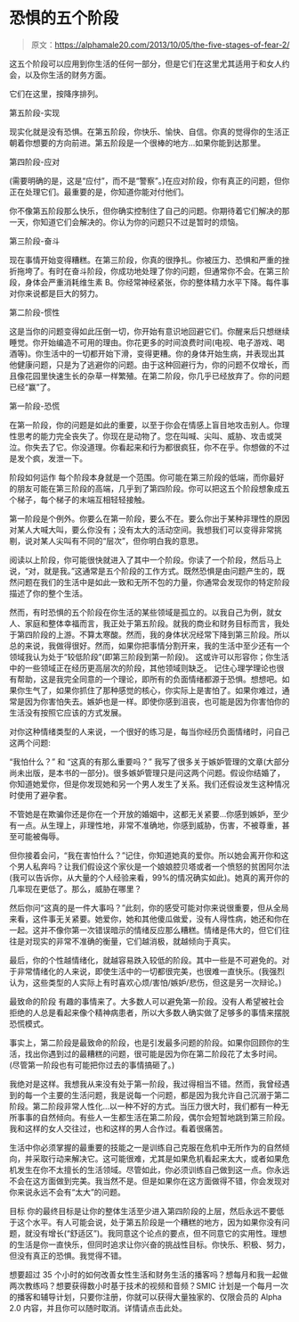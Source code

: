 # 恐惧的五个阶段

> 原文：<https://alphamale20.com/2013/10/05/the-five-stages-of-fear-2/>

这五个阶段可以应用到你生活的任何一部分，但是它们在这里尤其适用于和女人约会，以及你生活的财务方面。

它们在这里，按降序排列。

第五阶段-实现

现实化就是没有恐惧。在第五阶段，你快乐、愉快、自信。你真的觉得你的生活正朝着你想要的方向前进。第五阶段是一个很棒的地方...如果你能到达那里。

第四阶段-应对

(需要明确的是，这是“应付”，而不是“警察”。)在应对阶段，你有真正的问题，但你正在处理它们。最重要的是，你知道你能对付他们。

你不像第五阶段那么快乐，但你确实控制住了自己的问题。你期待着它们解决的那一天，你知道它们会解决的。你认为你的问题只不过是暂时的烦恼。

第三阶段-奋斗

现在事情开始变得糟糕。在第三阶段，你真的很挣扎。你被压力、恐惧和严重的挫折拖垮了。有时在奋斗阶段，你成功地处理了你的问题，但通常你不会。在第三阶段，身体会严重消耗维生素 B。你经常神经紧张，你的整体精力水平下降。每件事对你来说都是巨大的努力。

第二阶段-惯性

这是当你的问题变得如此压倒一切，你开始有意识地回避它们。你醒来后只想继续睡觉。你开始编造不可用的理由。你花更多的时间浪费时间(电视、电子游戏、喝酒等)。你生活中的一切都开始下滑，变得更糟。你的身体开始生病，并表现出其他健康问题，只是为了逃避你的问题。由于这种回避行为，你的问题不仅增长，而且像花园里快速生长的杂草一样繁殖。在第二阶段，你几乎已经放弃了。你的问题已经“赢”了。

第一阶段-恐慌

在第一阶段，你的问题是如此的重要，以至于你会在情感上盲目地攻击别人。你理性思考的能力完全丧失了。你现在是动物了。您在叫喊、尖叫、威胁、攻击或哭泣。你失去了它。你没道理。你看起来和行为都很疯狂，你不在乎。你想做的不过是发个疯，发泄一下。

阶段如何运作
每个阶段本身就是一个范围。你可能在第三阶段的低端，而你最好的朋友可能在第三阶段的高端，几乎到了第四阶段。你可以把这五个阶段想象成五个梯子，每个梯子的末端互相轻轻接触。

第一阶段是个例外。你要么在第一阶段，要么不在。要么你出于某种非理性的原因对某人大喊大叫，要么你没有；没有太大的活动空间。我想我们可以变得非常挑剔，说对某人尖叫有不同的“层次”，但你明白我的意思。

阅读以上阶段，你可能很快就进入了其中一个阶段。你读了一个阶段，然后马上说，“对，就是我。”这通常是五个阶段的工作方式。既然恐惧是由问题产生的，既然问题在我们的生活中是如此一致和无所不包的力量，你通常会发现你的特定阶段描述了你的整个生活。

然而，有时恐惧的五个阶段在你生活的某些领域是孤立的。以我自己为例，就女人、家庭和整体幸福而言，我正处于第五阶段。就我的商业和财务目标而言，我处于第四阶段的上游。不算太寒酸。然而，我的身体状况经常下降到第三阶段。所以总的来说，我做得很好。然而，如果你把事情分割开来，我的生活中至少还有一个领域我认为处于“较低阶段”(即第三阶段到第一阶段)。
这或许可以形容你；你生活中的一些领域正在经历更高层次的阶段，其他领域则缺乏。 记住心理学理论也很有帮助，这是我完全同意的一个理论，即所有的负面情绪都源于恐惧。想想吧。如果你生气了，如果你抓住了那种感觉的核心，你实际上是害怕了。如果你难过，通常是因为你害怕失去。嫉妒也是一样。即使你感到沮丧，也可能是因为你害怕你的生活没有按照它应该的方式发展。

对你这种情绪类型的人来说，一个很好的练习是，每当你经历负面情绪时，问自己这两个问题:

“我怕什么？”
和
“这真的有那么重要吗？”
我写了很多关于嫉妒管理的文章(大部分尚未出版，是本书的一部分)。很多嫉妒管理只是问这两个问题。假设你结婚了，你知道她爱你，但是你发现她和另一个男人发生了关系。我们还假设发生这种情况时使用了避孕套。

不管她是在欺骗你还是你在一个开放的婚姻中，这都无关紧要...你感到嫉妒，至少有一点。从生理上，非理性地，非常不准确地，你感到威胁，伤害，不被尊重，甚至可能被侮辱。

但你接着会问，“我在害怕什么？”记住，你知道她真的爱你。所以她会离开你和这个男人私奔吗？让我们假设这个家伙是一个娘娘腔贝塔或者一个愤怒的贫困阿尔法(我可以告诉你，从大量的个人经验来看，99%的情况确实如此)。她真的离开你的几率现在更低了。那么，威胁在哪里？

然后你问“这真的是一件大事吗？”此刻，你的感受可能对你来说很重要，但从全局来看，这件事无关紧要。她爱你，她和其他傻瓜做爱，没有人得性病，她还和你在一起。这并不像你第一次错误暗示的情绪反应那么糟糕。情绪是伟大的，但它们往往是对现实的非常不准确的衡量，它们越消极，就越倾向于真实。

最后，你的个性越情绪化，就越容易跌入较低的阶段。其中一些是不可避免的。对于非常情绪化的人来说，即使生活中的一切都很完美，也很难一直快乐。(我强烈认为，这些类型的人实际上有时喜欢心烦/害怕/嫉妒/悲伤，但这是另一次辩论。)

最致命的阶段
有趣的事情来了。大多数人可以避免第一阶段。没有人希望被社会拒绝的人总是看起来像个精神病患者，所以大多数人确实做了足够多的事情来摆脱恐慌模式。

事实上，第二阶段是最致命的阶段，也是引发最多问题的阶段。如果你回顾你的生活，找出你遇到过的最糟糕的问题，很可能是因为你在第二阶段花了太多时间。(尽管第一阶段也有可能把你过去的事情搞砸了。)

我绝对是这样。我想我从来没有处于第一阶段，我过得相当不错。然而，我曾经遇到的每一个主要的生活问题，我是说每一个问题，都是因为我允许自己沉溺于第二阶段。第二阶段非常人性化...以一种不好的方式。当压力很大时，我们都有一种无所事事的自然倾向。有些人一生都生活在第二阶段，偶尔会短暂地跳到第三阶段。我和这样的女人交往过，也和这样的男人合作过。看着很痛苦。

生活中你必须掌握的最重要的技能之一是训练自己克服在危机中无所作为的自然倾向，并采取行动来解决它。这可能很难，尤其是如果危机看起来太大，或者如果危机发生在你不太擅长的生活领域。尽管如此，你必须训练自己做到这一点。你永远不会在这方面做到完美。我当然不是。但是如果你在这方面做得不错，你会发现对你来说永远不会有“太大”的问题。

目标
你的最终目标是让你的整体生活至少进入第四阶段的上层，然后永远不要低于这个水平。有人可能会说，处于第五阶段是一个糟糕的地方，因为如果你没有问题，就没有增长(“舒适区”)。我同意这个论点的要点，但不同意它的实用性。理想的生活是你一直快乐，但同时追求让你兴奋的挑战性目标。你快乐、积极、努力，但没有真正的恐惧。我觉得不错。

想要超过 35 个小时的如何改善女性生活和财务生活的播客吗？想每月和我一起做两次教练吗？想要获得数小时基于技术的视频和音频？SMIC 计划是一个每月一次的播客和辅导计划，只要你注册，你就可以获得大量独家的、仅限会员的 Alpha 2.0 内容，并且你可以随时取消。详情请点击此处。